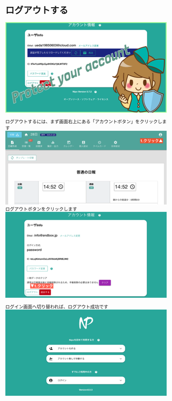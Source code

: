 # ログアウトする
![アカウントの設定-見出し](../../image/icatch/i11.png)

ログアウトするには、まず画面右上にある「アカウントボタン」をクリックします
![画面右上のアカウントボタンをクリックする](./account/a8.png)
ログアウトボタンをクリックします
![アカウント画面にある「ログアウト」ボタンをクリック](./account/a14.png)

ログイン画面へ切り替われば、ログアウト成功です
![ログイン画面へ切り替わり、ログアウトが成功](./account/a15.png)
